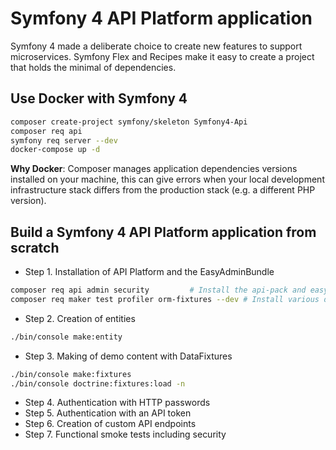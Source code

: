 # Symfony 4 API Platform application

Symfony 4 made a deliberate choice to create new features to support microservices. Symfony Flex and Recipes make it easy to create a project that holds the minimal of dependencies.

## Use Docker with Symfony 4

```bash
composer create-project symfony/skeleton Symfony4-Api
composer req api
symfony req server --dev
docker-compose up -d
```

**Why Docker**: Composer manages application dependencies versions installed on your machine, this can give errors when your local development infrastructure stack differs from the production stack (e.g. a different PHP version). 

## Build a Symfony 4 API Platform application from scratch


- Step 1. Installation of API Platform and the EasyAdminBundle
```bash
composer req api admin security         # Install the api-pack and easyadmin-bundle
composer req maker test profiler orm-fixtures --dev # Install various development packages for developing, debugging and testing.
```
- Step 2. Creation of entities
```bash
./bin/console make:entity

```
- Step 3. Making of demo content with DataFixtures
```bash
./bin/console make:fixtures
./bin/console doctrine:fixtures:load -n
```
- Step 4. Authentication with HTTP passwords
- Step 5. Authentication with an API token
- Step 6. Creation of custom API endpoints
- Step 7. Functional smoke tests including security
